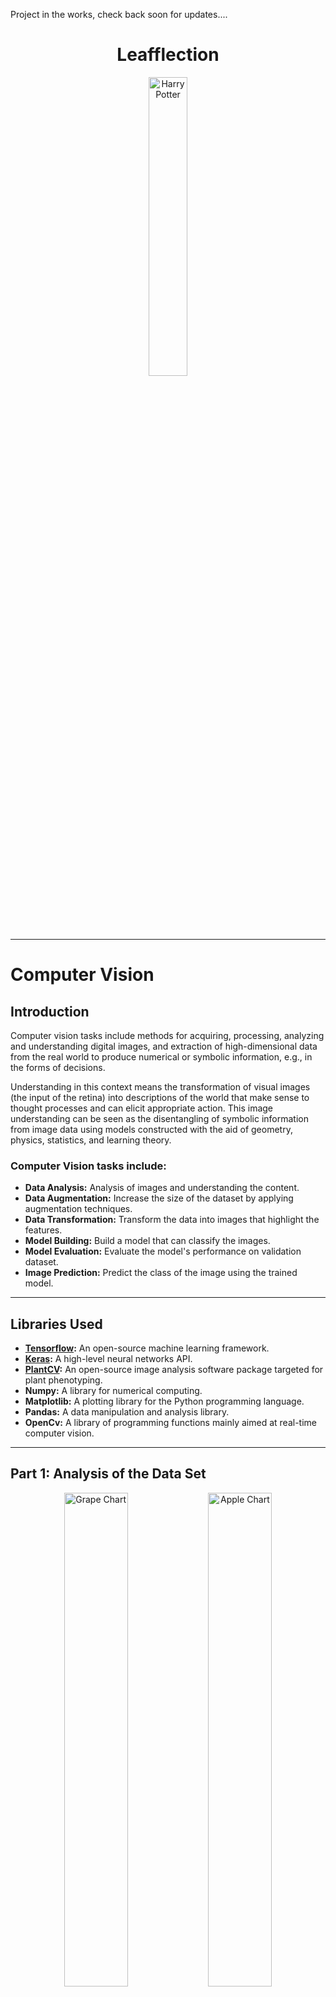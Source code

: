 Project in the works, check back soon for updates....

<h1 align="center">Leafflection</h1>

<div align="center">
<img src="images/tree.png" alt="Harry Potter" width="35%">
</div>

---

# Computer Vision

## Introduction

Computer vision tasks include methods for acquiring,
processing, analyzing and understanding digital images,
and extraction of high-dimensional data from the real world
to produce numerical or symbolic information,
e.g., in the forms of decisions.

Understanding in this context means the transformation of visual images
(the input of the retina)
into descriptions of the world that make sense to thought processes and can
elicit appropriate action.
This image understanding can be seen as the disentangling of
symbolic information from image data
using models constructed with the aid of geometry,
physics, statistics, and learning theory.

### Computer Vision tasks include:

- **Data Analysis:** Analysis of images and understanding the content.
- **Data Augmentation:** Increase the size of the dataset by applying
  augmentation techniques.
- **Data Transformation:** Transform the data into images that highlight the
  features.
- **Model Building:** Build a model that can classify the images.
- **Model Evaluation:** Evaluate the model's performance on validation dataset.
- **Image Prediction:** Predict the class of the image using the trained model.

-------------------

## Libraries Used

- **[Tensorflow](https://tensorflow.org/guide/):** An open-source machine
  learning framework.
- **[Keras](https://keras.io/):** A high-level neural networks API.
- **[PlantCV](https://plantcv.readthedocs.io/en/stable/):** An open-source
  image analysis software package targeted for plant phenotyping.
- **Numpy:** A library for numerical computing.
- **Matplotlib:** A plotting library for the Python programming language.
- **Pandas:** A data manipulation and analysis library.
- **OpenCv:** A library of programming functions mainly aimed at real-time
  computer vision.

-------------------

## Part 1: Analysis of the Data Set

<div align="center">
  <img src="images/grape_chart.png" alt="Grape Chart" width="45%">
  <img src="images/apple_chart.png" alt="Apple Chart" width="45%">
</div>

### Instructions

Write a program named `distribution.py`
that takes as arguments a directory and
fetches images in its subdirectories.
This program, and therefore you, must then extract
and analyze/understand the data
set from the images.
The program should output pie charts and bar
charts for each plant type.
Your program must also retrieve the name of the directory
to name the chart’s colones accordingly.

### Example

```bash
python3 distribution.py --src leaves/
````

The program will walk through the directories and find the root directory.
It will then extract the subdirectory names and the images in them.
To analyze the data set, the program will output pie charts and bar charts
for each plant type.

-------------------

## Part 2: Data augmentation

Looking and the data set, you will notice that the images are not enough to
train a model. The data is not balanced, which could lead to overfitting.
To solve this problem, you will need to augment the data set. This is where
`augmentation.py` comes in. This program takes in a directory and applies
augmentation techniques to the images in the directory.

It automatically
detects the directory with the most images and augments the images in the
other directories to match the number of images in the directory with the most
images. Additionally, you can specify the number of images you want to augment.

<div align="center">
    <!-- First Row -->
    <div style="display: inline-block; text-align: center; width: 20%;">
        <img src="images/augmented_images/image(1)_Original.JPG" alt="Original" width="100%">
        <div>Original</div>
    </div>
</div>

<p align="center">
    <figure style="display:inline-block;">
        <img src="images/augmented_images/image(1)_Affine.JPG" alt="Affine" width="100" />
        <figcaption>Affine</figcaption>
    </figure>
    <figure style="display:inline-block;">
        <img src="images/augmented_images/image(1)_Barrel.JPG" alt="Barrel" width="100" />
        <figcaption>Barrel</figcaption>
    </figure>
    <figure style="display:inline-block;">
        <img src="images/augmented_images/image(1)_Contrast.JPG" alt="Contrast" width="100" />
        <figcaption>Contrast</figcaption>
    </figure>
    <figure style="display:inline-block;">
        <img src="images/augmented_images/image(1)_Crop.JPG" alt="Crop" width="100" />
        <figcaption>Crop</figcaption>
    </figure>
    <figure style="display:inline-block;">
        <img src="images/augmented_images/image(1)_Distortion.JPG" alt="Distortion" width="100" />
        <figcaption>Distortion</figcaption>
    </figure>
    <figure style="display:inline-block;">
        <img src="images/augmented_images/image(1)_Flip.JPG" alt="Flip" width="100" />
        <figcaption>Flip</figcaption>
    </figure>
    <figure style="display:inline-block;">
        <img src="images/augmented_images/image(1)_Jitter.JPG" alt="Jitter" width="100" />
        <figcaption>Jitter</figcaption>
    </figure>
</p>

-------------------

<div align="center">
    <!-- Second Row -->
    <div style="display: inline-block; text-align: center; width: 13%;">
        <img src="images/augmented_images/image(1)_Mustache.JPG" alt="Mustache" width="100%">
        <div>Mustache</div>
    </div>
    <div style="display: inline-block; text-align: center; width: 13%;">
        <img src="images/augmented_images/image(1)_Noise.JPG" alt="Noise" width="100%">
        <div>Noise</div>
    </div>
    <div style="display: inline-block; text-align: center; width: 13%;">
        <img src="images/augmented_images/image(1)_Pincushion.JPG" alt="Pincushion" width="100%">
        <div>Pincushion</div>
    </div>
    <div style="display: inline-block; text-align: center; width: 13%;">
        <img src="images/augmented_images/image(1)_Projective.JPG" alt="Projective" width="100%">
        <div>Projective</div>
    </div>
    <div style="display: inline-block; text-align: center; width: 13%;">
        <img src="images/augmented_images/image(1)_Rotate.JPG" alt="Rotate" width="100%">
        <div>Rotate</div>
    </div>
    <div style="display: inline-block; text-align: center; width: 13%;">
        <img src="images/augmented_images/image(1)_Shear.JPG" alt="Shear" width="100%">
        <div>Shear</div>
    </div>
    <div style="display: inline-block; text-align: center; width: 13%;">
        <img src="images/augmented_images/image(1)_Skew.JPG" alt="Skew" width="100%">
        <div>Skew</div>
    </div>
</div>

Above, you can see an example of an image going through different augmentation
techniques. The original image is top and center, and below are the augmented
versions of the image.

```bash
python3 augmentation.py --src leaves/
```

After balancing the data set, we check out the distribution of the data set
again. The data set is now balanced, and we can proceed to the next step.

<div align="center">
  <img src="images/grape_chart_balanced.png" alt="Grape Chart" width="45%">
  <img src="images/apple_chart_balanced.png" alt="Apple Chart" width="45%">
</div>


-------------------

## Part 3: Image Transformation

Next, we want to better understand the images in the data set. To achieve
this, we will transform the images to highlight the features in the images.

<div align="center">
    <div style="display: inline-block; text-align: center; width: 13%;">
        <img src="images/transformed_images/image(932)_original.jpg" alt="Original" width="13%">
        <div>Original</div>
    </div>
    <div style="display: inline-block; text-align: center; width: 13%;">
        <img src="images/transformed_images/image(932)_analyze_object.jpg" alt="Analyze Object" width="13%">
        <div>Analyze Object</div>
    </div>
    <div style="display: inline-block; text-align: center; width: 13%;">
        <img src="images/transformed_images/image(932)_diseased.jpg" alt="Mask" width="13%">
        <div>Mask</div>
    </div>
    <div style="display: inline-block; text-align: center; width: 13%;">
        <img src="images/transformed_images/image(932)_gaussian_blur.jpg" alt="Gaussian Blur" width="13%">
        <div>Gaussian Blur</div>
    </div>
    <div style="display: inline-block; text-align: center; width: 13%;">
        <img src="images/transformed_images/image(932)_pseudolandmarks.jpg" alt="Pseudolandmarks" width="13%">
        <div>Pseudolandmarks</div>
    </div>
    <div style="display: inline-block; text-align: center; width: 13%;">
        <img src="images/transformed_images/image(932)_roi_objects.jpg" alt="Roi Ojbects" width="13%">
        <div>Roi Ojbects</div>
    </div>
</div>

<div align="center">
    <div style="display: inline-block; text-align: center; width: 13%;">
        <div align="center">
            <img src="images/transformed_images/Figure_1.png" alt="Color Histogram" width="50%">
        <div>Color Histogram</div>
        </div>
    </div>  
</div>


-------------------

To run Tensorflow on docker with GPU support, use the following command:

```bash
docker run -it --rm --runtime=nvidia tensorflow/tensorflow:latest-gpu python
```

To run Tensorflow on docker with CPU support, use the following command:

```bash
docker run -it tensorflow/tensorflow bash
```

### Model Architecture Overview

```bash
Model: "sequential"
┏━━━━━━━━━━━━━━━━━━━━━━━━━━━━━━━━━━━━━━┳━━━━━━━━━━━━━━━━━━━━━━━━━━━━━┳━━━━━━━━━━━━━━━━━┓
┃ Layer (type)                         ┃ Output Shape                ┃         Param # ┃
┡━━━━━━━━━━━━━━━━━━━━━━━━━━━━━━━━━━━━━━╇━━━━━━━━━━━━━━━━━━━━━━━━━━━━━╇━━━━━━━━━━━━━━━━━┩
│ rescaling (Rescaling)                │ (None, 256, 256, 3)         │               0 │
├──────────────────────────────────────┼─────────────────────────────┼─────────────────┤
│ conv2d (Conv2D)                      │ (None, 256, 256, 16)        │             448 │
├──────────────────────────────────────┼─────────────────────────────┼─────────────────┤
│ max_pooling2d (MaxPooling2D)         │ (None, 128, 128, 16)        │               0 │
├──────────────────────────────────────┼─────────────────────────────┼─────────────────┤
│ conv2d_1 (Conv2D)                    │ (None, 128, 128, 32)        │           4,640 │
├──────────────────────────────────────┼─────────────────────────────┼─────────────────┤
│ max_pooling2d_1 (MaxPooling2D)       │ (None, 64, 64, 32)          │               0 │
├──────────────────────────────────────┼─────────────────────────────┼─────────────────┤
│ conv2d_2 (Conv2D)                    │ (None, 64, 64, 64)          │          18,496 │
├──────────────────────────────────────┼─────────────────────────────┼─────────────────┤
│ max_pooling2d_2 (MaxPooling2D)       │ (None, 32, 32, 64)          │               0 │
├──────────────────────────────────────┼─────────────────────────────┼─────────────────┤
│ conv2d_3 (Conv2D)                    │ (None, 32, 32, 128)         │          73,856 │
├──────────────────────────────────────┼─────────────────────────────┼─────────────────┤
│ max_pooling2d_3 (MaxPooling2D)       │ (None, 16, 16, 128)         │               0 │
├──────────────────────────────────────┼─────────────────────────────┼─────────────────┤
│ flatten (Flatten)                    │ (None, 32768)               │               0 │
├──────────────────────────────────────┼─────────────────────────────┼─────────────────┤
│ dense (Dense)                        │ (None, 128)                 │       4,194,432 │
├──────────────────────────────────────┼─────────────────────────────┼─────────────────┤
│ dropout (Dropout)                    │ (None, 128)                 │               0 │
├──────────────────────────────────────┼─────────────────────────────┼─────────────────┤
│ dense_1 (Dense)                      │ (None, 8)                   │           1,032 │
└──────────────────────────────────────┴─────────────────────────────┴─────────────────┘
 Total params: 12,878,714 (49.13 MB)
 Trainable params: 4,292,904 (16.38 MB)
 Non-trainable params: 0 (0.00 B)
 Optimizer params: 8,585,810 (32.75 MB)

```

This document provides an overview of the architecture of a convolutional
neural network (CNN) model designed for image classification.
Each layer of the model is explained in terms of its purpose,
output shape, and the number of parameters (`Param #`) it utilizes.

#### Layer-by-Layer Explanation

#### 1. Rescaling Layer (`rescaling`)

- **Purpose**: Normalize pixel values of input images to the range [0, 1].
- **Output Shape**: `(None, 256, 256, 3)`
- **Param #**: `0`
    - No trainable parameters; it's a preprocessing step.

#### 2. Convolutional Layer (`conv2d`)

- **Purpose**: Apply convolution operation with 16 filters.
- **Output Shape**: `(None, 253, 253, 16)`
- **Param #**: `784`
    - **Explanation**:
        - **Convolution**: This layer convolves (slides) 16 filters (small
          matrices) across the input image to produce 16 feature maps.
        - **Kernel Size**: The size of each filter matrix is `4x4`
          pixels (`kernel_size=4`), which determines the local input region to
          which each filter is applied.
        - **Activation Function (ReLU)**: Applies the ReLU (Rectified Linear
          Unit) activation function element-wise to introduce non-linearity.

#### 3. MaxPooling2D Layer (`max_pooling2d`)

- **Purpose**: Downsample representation by extracting maximum values.
- **Output Shape**: `(None, 126, 126, 16)`
- **Param #**: `0`
    - **Explanation**:
        - **Max Pooling**: Reduces the dimensionality of each feature map,
          retaining the most important information.
        - **Pool Size**: Defaults to a `2x2` window (`pool_size=(2, 2)`),
          halving the spatial dimensions (width and height).

#### 4. Convolutional Layer (`conv2d_1`)

- **Purpose**: Apply convolution operation with 32 filters.
- **Output Shape**: `(None, 123, 123, 32)`
- **Param #**: `8,224`
    - **Explanation**:
        - Builds upon the previous convolutional layer, extracting 32 different
          features.

#### 5. MaxPooling2D Layer (`max_pooling2d_1`)

- **Purpose**: Downsample representation.
- **Output Shape**: `(None, 61, 61, 32)`
- **Param #**: `0`

#### 6. Dropout Layer (`dropout`)

- **Purpose**: Regularization to prevent overfitting by randomly setting a
  fraction of input units to zero.
- **Output Shape**: `(None, 61, 61, 32)`
- **Param #**: `0`

#### 7. Convolutional Layer (`conv2d_2`)

- **Purpose**: Apply convolution operation with 64 filters.
- **Output Shape**: `(None, 58, 58, 64)`
- **Param #**: `32,832`

#### 8. MaxPooling2D Layer (`max_pooling2d_2`)

- **Purpose**: Further downsample representation.
- **Output Shape**: `(None, 29, 29, 64)`
- **Param #**: `0`

#### 9. Dropout Layer (`dropout_1`)

- **Purpose**: Regularization to prevent overfitting.
- **Output Shape**: `(None, 29, 29, 64)`
- **Param #**: `0`

#### 10. Convolutional Layer (`conv2d_3`)

- **Purpose**: Apply convolution operation with 128 filters.
- **Output Shape**: `(None, 26, 26, 128)`
- **Param #**: `131,200`

#### 11. MaxPooling2D Layer (`max_pooling2d_3`)

- **Purpose**: Further downsample representation.
- **Output Shape**: `(None, 13, 13, 128)`
- **Param #**: `0`

#### 12. Flatten Layer (`flatten`)

- **Purpose**: Convert 2D matrix into a vector.
- **Output Shape**: `(None, 21632)`
- **Param #**: `0`

#### 13. Dense Layer (`dense`)

- **Purpose**: Fully connected layer with 128 neurons.
- **Output Shape**: `(None, 128)`
- **Param #**: `2,769,024`

#### 14. Dense Layer (`dense_1`)

- **Purpose**: Output layer with 8 neurons (equal to the number of classes).
- **Output Shape**: `(None, 8)`
- **Param #**: `1,032`

---

## Summary

This CNN model uses a series of convolutional and pooling layers followed by
fully connected layers for image classification. Here's a breakdown of key
terms:

- **Convolutional Layer**: Applies filters to input images to extract features
  like edges and textures.
- **Max Pooling**: Reduces the spatial dimensions of each feature map, focusing
  on the most important features.
- **Kernel Size**: Specifies the size of the filter matrix used in
  convolutional layers.
- **Dropout**: Randomly drops a fraction of connections between layers during
  training to prevent overfitting.
- **Activation Function (ReLU)**: Introduces non-linearity to the model,
  allowing it to learn complex patterns in the data.

Understanding these components helps in designing effective neural networks for
tasks like image classification, improving both model accuracy and efficiency.
